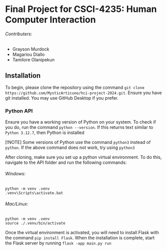 # Final Project for CSCI-4235: Human Computer Interaction
###### Contributers: 
* Grayson Murdock
* Magariou Diallo
* Tamilore Olanipekun

## Installation

To begin, please clone the repository using the command `git clone https://github.com/MysticArticuno/hci-project-2024.git`. Ensure you have git installed. You may use GitHub Desktop if you prefer.

### Python API

Ensure you have a working version of Python on your system. To check if you do, run the command `python --version`. If this returns text similar to `Python 3.12.7`, then Python is installed

[!NOTE]
Some versions of Python use the command `python3` instead of `python`. If the above command does not work, try using `python3`

After cloning, make sure you set up a python virtual environment.
To do this, navigate to the API folder and run the following commands:
###### Windows:
```
python -m venv .venv
.venv\Scripts\activate.bat
```

###### Mac/Linux:
```
python -m venv .venv
source ./.venv/bin/activate
```

Once the virtual environment is activated, you will need to install Flask with the command `pip install Flask`. When the installation is complete, start the Flask server by running `flask -app main.py run`
